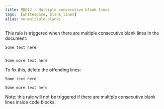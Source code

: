 ```yaml
---
title: MD012 - Multiple consecutive blank lines
tags:  [whitespace, blank_lines]
alias: no-multiple-blanks
---
```


This rule is triggered when there are multiple consecutive blank lines in the
document:

    Some text here


    Some more text here

To fix this, delete the offending lines:

    Some text here

    Some more text here

Note: this rule will not be triggered if there are multiple consecutive blank
lines inside code blocks.


